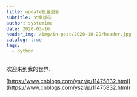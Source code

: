 ```yaml
---
title: update批量更新
subtitle: 文章暂存
author: systemime
date: 2020-03-16
header_img: /img/in-post/2020-10-29/header.jpg
catalog: true
tags:
  - python
---
```


欢迎来到我的世界.

<!-- more -->

[https://www.cnblogs.com/yszr/p/11475832.html](https://www.cnblogs.com/yszr/p/11475832.html)
